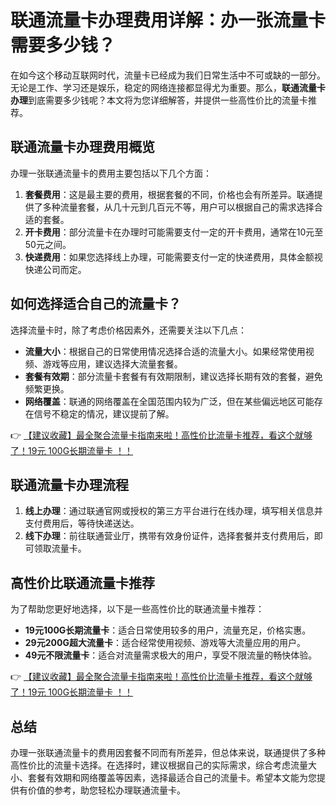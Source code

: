 # 联通流量卡办理费用详解：办一张流量卡需要多少钱？

在如今这个移动互联网时代，流量卡已经成为我们日常生活中不可或缺的一部分。无论是工作、学习还是娱乐，稳定的网络连接都显得尤为重要。那么，**联通流量卡办理**到底需要多少钱呢？本文将为您详细解答，并提供一些高性价比的流量卡推荐。

## 联通流量卡办理费用概览

办理一张联通流量卡的费用主要包括以下几个方面：

1. **套餐费用**：这是最主要的费用，根据套餐的不同，价格也会有所差异。联通提供了多种流量套餐，从几十元到几百元不等，用户可以根据自己的需求选择合适的套餐。
2. **开卡费用**：部分流量卡在办理时可能需要支付一定的开卡费用，通常在10元至50元之间。
3. **快递费用**：如果您选择线上办理，可能需要支付一定的快递费用，具体金额视快递公司而定。

## 如何选择适合自己的流量卡？

选择流量卡时，除了考虑价格因素外，还需要关注以下几点：

- **流量大小**：根据自己的日常使用情况选择合适的流量大小。如果经常使用视频、游戏等应用，建议选择大流量套餐。
- **套餐有效期**：部分流量卡套餐有有效期限制，建议选择长期有效的套餐，避免频繁更换。
- **网络覆盖**：联通的网络覆盖在全国范围内较为广泛，但在某些偏远地区可能存在信号不稳定的情况，建议提前了解。

👉 [【建议收藏】最全聚合流量卡指南来啦！高性价比流量卡推荐，看这个就够了！19元 100G长期流量卡 ！！](https://bit.ly/Liuliangka)

## 联通流量卡办理流程

1. **线上办理**：通过联通官网或授权的第三方平台进行在线办理，填写相关信息并支付费用后，等待快递送达。
2. **线下办理**：前往联通营业厅，携带有效身份证件，选择套餐并支付费用后，即可领取流量卡。

## 高性价比联通流量卡推荐

为了帮助您更好地选择，以下是一些高性价比的联通流量卡推荐：

- **19元100G长期流量卡**：适合日常使用较多的用户，流量充足，价格实惠。
- **29元200G超大流量卡**：适合经常使用视频、游戏等大流量应用的用户。
- **49元不限流量卡**：适合对流量需求极大的用户，享受不限流量的畅快体验。

👉 [【建议收藏】最全聚合流量卡指南来啦！高性价比流量卡推荐，看这个就够了！19元 100G长期流量卡 ！！](https://bit.ly/Liuliangka)

## 总结

办理一张联通流量卡的费用因套餐不同而有所差异，但总体来说，联通提供了多种高性价比的流量卡选择。在选择时，建议根据自己的实际需求，综合考虑流量大小、套餐有效期和网络覆盖等因素，选择最适合自己的流量卡。希望本文能为您提供有价值的参考，助您轻松办理联通流量卡。